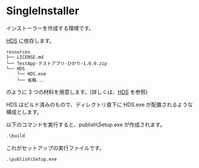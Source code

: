 # SingleInstaller
インストーラーを作成する環境です。

[HDS](https://github.com/himeyama/HDS) に依存します。

```
resources
├── LICENSE.md
└── TestApp-テストアプリ-ひかり-1.0.0.zip
└── HDS
    └── HDS.exe
    └── 省略...
```

のように 3 つの材料を用意します。(詳しくは、[HDS](https://github.com/himeyama/HDS) を参照)

HDS はビルド済みのもので、ディレクトリ直下に HDS.exe が配置されるような構成とします。

以下のコマンドを実行すると、publish\Setup.exe が作成されます。

```ps1
.\build
```

これがセットアップの実行ファイルです。

```
.\publish\Setup.exe
```
